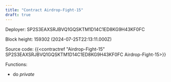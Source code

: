```yaml
---
title: "Contract Airdrop-Fight-15"
draft: true
---
```

Deployer: SP2S3EAXSRJBVQ1GQSKTM1D14C1ED8KG9H43KF0FC


 



Block height: 159302 (2024-07-25T22:13:11.000Z)

Source code: {{<contractref "Airdrop-Fight-15" SP2S3EAXSRJBVQ1GQSKTM1D14C1ED8KG9H43KF0FC Airdrop-Fight-15>}}

Functions:

* do _private_
